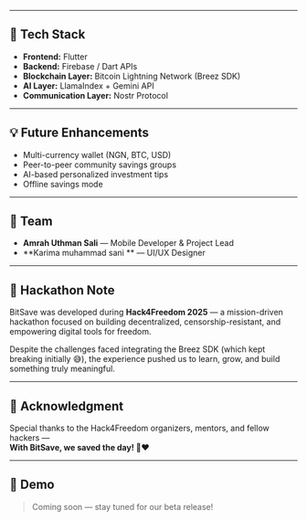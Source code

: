 
---

## 🧩 Tech Stack

- **Frontend:** Flutter
- **Backend:** Firebase / Dart APIs
- **Blockchain Layer:** Bitcoin Lightning Network (Breez SDK)
- **AI Layer:** LlamaIndex + Gemini API
- **Communication Layer:** Nostr Protocol

---

## 💡 Future Enhancements

- Multi-currency wallet (NGN, BTC, USD)
- Peer-to-peer community savings groups
- AI-based personalized investment tips
- Offline savings mode

---

## 🙌 Team

- **Amrah Uthman Sali** — Mobile Developer & Project Lead
- **Karima muhammad sani ** — UI/UX Designer

---

## 🏁 Hackathon Note

BitSave was developed during **Hack4Freedom 2025** — a mission-driven hackathon focused on building decentralized, censorship-resistant, and empowering digital tools for freedom.

Despite the challenges faced integrating the Breez SDK (which kept breaking initially 😅), the experience pushed us to learn, grow, and build something truly meaningful.

---

## 💖 Acknowledgment

Special thanks to the Hack4Freedom organizers, mentors, and fellow hackers —  
**With BitSave, we saved the day! 🥳❤️**

---

## 📱 Demo

> Coming soon — stay tuned for our beta release!
